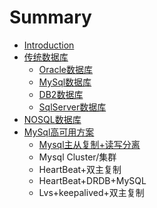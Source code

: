 # Summary

* [Introduction](README.md)
* [传统数据库](chuan-tong-shu-ju-ku.md)
  * [Oracle数据库](chuan-tong-shu-ju-ku/oracle.md)
  * [MySql数据库](chuan-tong-shu-ju-ku/mysqlshu-ju-ku.md)
  * [DB2数据库](chuan-tong-shu-ju-ku/db2.md)
  * [SqlServer数据库](chuan-tong-shu-ju-ku/sqlservershu-ju-ku.md)
* [NOSQL数据库](nosqlshu-ju-ku.md)
* [MySql高可用方案](mysqlgao-ke-yong-fang-an.md)
  * [Mysql主从复制+读写分离](mysqlgao-ke-yong-fang-an/zhu-cong-fu-5236+-du-xie-fen-li.md)
  * Mysql Cluster/集群
  * HeartBeat+双主复制
  * HeartBeat+DRDB+MySQL
  * Lvs+keepalived+双主复制

